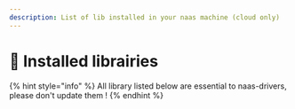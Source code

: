 ```yaml
---
description: List of lib installed in your naas machine (cloud only)
---
```


# 💃 Installed librairies

{% hint style="info" %}
All library listed below are essential to naas-drivers, please don't update them !
{% endhint %}

